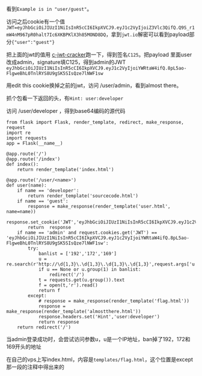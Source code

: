 看到``Example is in "user/guest"``。

访问之后cookie有一个值``JWT=eyJhbGciOiJIUzI1NiIsInR5cCI6IkpXVCJ9.eyJ1c2VyIjoiZ3Vlc3QifQ.Q9S_r1mW4nM967pR0halt7Ic6XKBPKlX3h85MOND8DQ``，拿到``jwt.io``解密可以看到payload部分``{"user":"guest"}``

把上面的jwt的值用 [c-jwt-cracker](https://github.com/brendan-rius/c-jwt-cracker)跑一下，得到签名``C125``。把payload 里面user 改成admin，signature填C125，得到admin的JWT ``eyJhbGciOiJIUzI1NiIsInR5cCI6IkpXVCJ9.eyJ1c2VyIjoiYWRtaW4ifQ.8pL5ao-FlgweBhL0TnlRYS8U9gSK5SIsQze7lNWF1sw``

用edit this cookie换掉之前的jwt，访问 /user/admin，看到almost there。

抓个包看一下返回的头，有``Hint: user:developer``

访问 /user/developer ，得到base64编码的源代码

```
from flask import Flask, render_template, redirect, make_response, request
import re
import requests
app = Flask(__name__)

@app.route('/')
@app.route('/index')
def index():
    return render_template('index.html')

@app.route('/user/<name>')
def user(name):
    if name == 'developer':
        return render_template('sourcecode.html')
    if name == 'guest':
        response = make_response(render_template('user.html', name=name))
        response.set_cookie('JWT','eyJhbGciOiJIUzI1NiIsInR5cCI6IkpXVCJ9.eyJ1c2VyIjoiZ3Vlc3QifQ.Q9S_r1mW4nM967pR0halt7Ic6XKBPKlX3h85MOND8DQ')
        return  response
    if name == 'admin' and request.cookies.get('JWT') == 'eyJhbGciOiJIUzI1NiIsInR5cCI6IkpXVCJ9.eyJ1c2VyIjoiYWRtaW4ifQ.8pL5ao-FlgweBhL0TnlRYS8U9gSK5SIsQze7lNWF1sw':
        try:
        	banlist = ['192','172','169']
            u = re.search(r'http://\d{1,3}\.\d{1,3}\.\d{1,3}\.\d{1,3}',request.args['u'])
            if u == None or u.group(1) in banlist:
                redirect('/')
            t = requests.get(u.group()).text
            f = open(t,'r').read()
            return f
        except:
            # response = make_response(render_template('flag.html'))
            response = make_response(render_template('almostthere.html'))
            response.headers.set('Hint','user:developer')
            return response
    return redirect('/')
```

当admin登录成功时，会尝试访问参数u，u是一个IP地址，ban掉了192，172和169开头的地址

在自己的vps上写index.html，内容是``templates/flag.html``，这个位置是except那一段的注释中得出来的